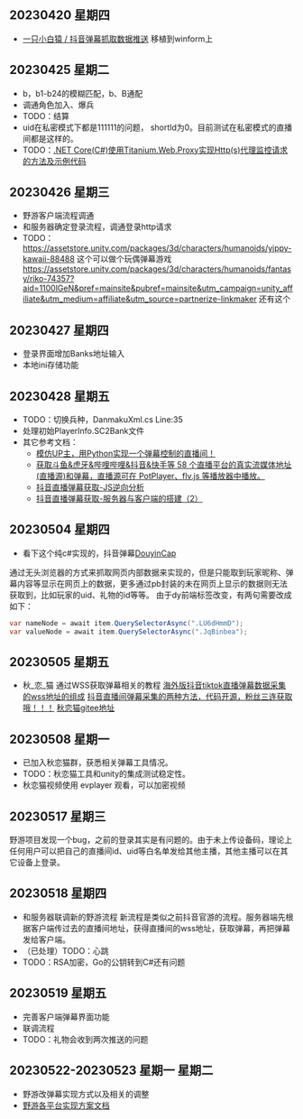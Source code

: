 ## 20230420 星期四
- [一只小白猿 / 抖音弹幕抓取数据推送](https://gitee.com/haodong108/dy-barrage-grab) 移植到winform上

## 20230425 星期二
- b，b1-b24的模糊匹配，b、B通配
- 调通角色加入、爆兵
- TODO：结算
- uid在私密模式下都是111111的问题， shortId为0。目前测试在私密模式的直播间都是这样的。
- TODO：[.NET Core(C#)使用Titanium.Web.Proxy实现Http(s)代理监控请求的方法及示例代码](https://www.cjavapy.com/article/720/)

## 20230426 星期三
- 野游客户端流程调通
- 和服务器确定登录流程，调通登录http请求
- TODO：
https://assetstore.unity.com/packages/3d/characters/humanoids/yippy-kawaii-88488  这个可以做个玩偶弹幕游戏
https://assetstore.unity.com/packages/3d/characters/humanoids/fantasy/riko-74357?aid=1100lGeN&pref=mainsite&pubref=mainsite&utm_campaign=unity_affiliate&utm_medium=affiliate&utm_source=partnerize-linkmaker  还有这个


## 20230427 星期四
- 登录界面增加Banks地址输入
- 本地ini存储功能

## 20230428 星期五
- TODO：切换兵种，DanmakuXml.cs Line:35 
- 处理初始PlayerInfo.SC2Bank文件
- 其它参考文档：
  - [模仿UP主，用Python实现一个弹幕控制的直播间！](https://www.jianshu.com/p/913fefce6f13)
  - [获取斗鱼&虎牙&哔哩哔哩&抖音&快手等 58 个直播平台的真实流媒体地址(直播源)和弹幕，直播源可在 PotPlayer、flv.js 等播放器中播放。](https://github.com/wbt5/real-url)
  - [抖音直播弹幕获取-JS逆向分析](https://www.modb.pro/db/482194)
  - [抖音直播弹幕获取-服务器与客户端的搭建（2）](https://www.modb.pro/db/482193)
 
## 20230504 星期四
- 看下这个纯c#实现的，抖音弹幕[DouyinCap](https://github.com/SlimeNull/DouyinCap)

通过无头浏览器的方式来抓取网页内部数据来实现的，但是只能取到玩家昵称、弹幕内容等显示在网页上的数据，更多通过pb封装的未在网页上显示的数据则无法获取到，比如玩家的uid、礼物的id等等。
由于dy前端标签改变，有两句需要改成如下：
```csharp
var nameNode = await item.QuerySelectorAsync(".LU6dHmmD");
var valueNode = await item.QuerySelectorAsync(".JqBinbea");
```

## 20230505 星期五
- 秋_恋_猫 通过WSS获取弹幕相关的教程
[海外版抖音tiktok直播弹幕数据采集的wss地址的组成](https://www.bilibili.com/video/BV1Cs4y117UA/?vd_source=998bd4bb8e4478ba2454fd02aac061fa)
[抖音直播间弹幕采集的两种方法，代码开源，粉丝三连获取哦！！！](https://www.bilibili.com/video/BV1sS4y147yP/?spm_id_from=333.788.recommend_more_video.1&vd_source=998bd4bb8e4478ba2454fd02aac061fa)
[秋恋猫gitee地址](https://gitee.com/tandaoli/tiktok-live-data-acquisition)
## 20230508 星期一
- 已加入秋恋猫群，获悉相关弹幕工具情况。
- TODO：秋恋猫工具和unity的集成测试稳定性。
- 秋恋猫视频使用 evplayer 观看，可以加密视频

## 20230517 星期三
野游项目发现一个bug，之前的登录其实是有问题的。由于未上传设备码，理论上任何用户可以把自己的直播间id、uid等白名单发给其他主播，其他主播可以在其它设备上登录。

## 20230518 星期四
- 和服务器联调新的野游流程
新流程是类似之前抖音官游的流程。服务器端先根据客户端传过去的直播间地址，获得直播间的wss地址，获取弹幕，再把弹幕发给客户端。
- （已处理）TODO：心跳
- TODO：RSA加密，Go的公钥转到C#还有问题

## 20230519 星期五
- 完善客户端弹幕界面功能
- 联调流程
- TODO：礼物会收到两次推送的问题


## 20230522-20230523 星期一 星期二
- 野游改弹幕实现方式以及相关的调整
- [野游各平台实现方案文档](https://ie3y7o79g7.feishu.cn/mindnotes/GMPibHd0YmNPg0nqmhOcbr0knWg#mindmap)